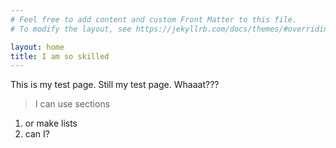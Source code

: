 ```yaml
---
# Feel free to add content and custom Front Matter to this file.
# To modify the layout, see https://jekyllrb.com/docs/themes/#overriding-theme-defaults

layout: home
title: I am so skilled
---
```

This is my test page.
Still my test page.
Whaaat???
> I can use sections
1. or make lists
2. can I?
